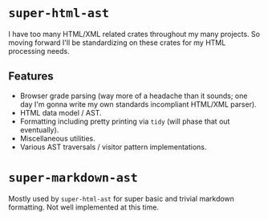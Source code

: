 # `super-html-ast`

I have too many HTML/XML related crates throughout my many projects. So moving forward I'll be standardizing on these crates for my HTML processing needs. 

## Features

- Browser grade parsing (way more of a headache than it sounds; one day I'm gonna write my own standards incompliant HTML/XML parser).
- HTML data model / AST.
- Formatting including pretty printing via `tidy` (will phase that out eventually).
- Miscellaneous utilities.
- Various AST traversals / visitor pattern implementations.

# `super-markdown-ast`

Mostly used by `super-html-ast` for super basic and trivial markdown formatting. Not well implemented at this time. 
